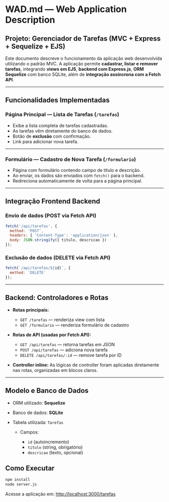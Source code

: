 #  WAD.md — Web Application Description

##  Projeto: Gerenciador de Tarefas (MVC + Express + Sequelize + EJS)

Este documento descreve o funcionamento da aplicação web desenvolvida utilizando o padrão MVC. A aplicação permite **cadastrar, listar e remover tarefas**, integrando **views em EJS**, **backend com Express.js**, **ORM Sequelize** com banco SQLite, além de **integração assíncrona com a Fetch API**.

---

##  Funcionalidades Implementadas

###  Página Principal — Lista de Tarefas (`/tarefas`)

* Exibe a lista completa de tarefas cadastradas.
* As tarefas vêm diretamente do banco de dados.
* Botão de **exclusão** com confirmação.
* Link para adicionar nova tarefa.

---

###  Formulário — Cadastro de Nova Tarefa (`/formulario`)

* Página com formulário contendo campo de título e descrição.
* Ao enviar, os dados são enviados com `fetch()` para o backend.
* Redireciona automaticamente de volta para a página principal.

---

##  Integração Frontend  Backend

###  Envio de dados (POST via Fetch API)

```js
fetch('/api/tarefas', {
  method: 'POST',
  headers: { 'Content-Type': 'application/json' },
  body: JSON.stringify({ titulo, descricao })
});
```

### Exclusão de dados (DELETE via Fetch API)

```js
fetch(`/api/tarefas/${id}`, {
  method: 'DELETE'
});
```

---

##  Backend: Controladores e Rotas

* **Rotas principais:**

  * `GET /tarefas` — renderiza view com lista
  * `GET /formulario` — renderiza formulário de cadastro

* **Rotas de API (usadas por Fetch API):**

  * `GET /api/tarefas` — retorna tarefas em JSON
  * `POST /api/tarefas` — adiciona nova tarefa
  * `DELETE /api/tarefas/:id` — remove tarefa por ID

* **Controller inline:** As lógicas de controller foram aplicadas diretamente nas rotas, organizadas em blocos claros.

---

##  Modelo e Banco de Dados

* ORM utilizado: **Sequelize**
* Banco de dados: **SQLite**
* Tabela utilizada: `Tarefas`

  * Campos:

    * `id` (autoincremento)
    * `titulo` (string, obrigatório)
    * `descricao` (texto, opcional)


##  Como Executar

```bash
npm install
node server.js
```

Acesse a aplicação em: [http://localhost:3000/tarefas](http://localhost:3000/tarefas)